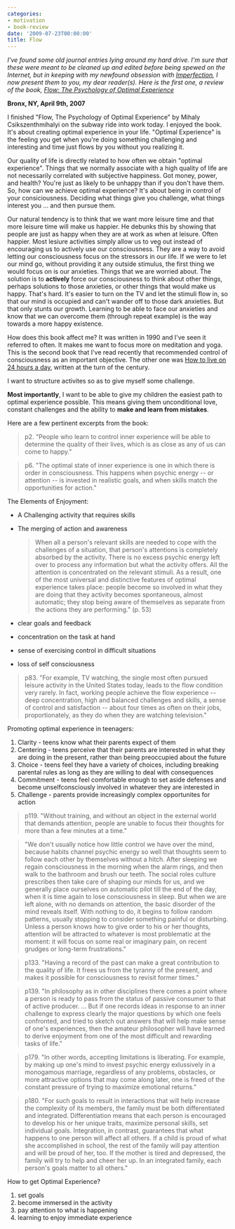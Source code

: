 ```yaml
---
categories:
- motivation
- book-review
date: '2009-07-23T00:00:00'
title: Flow
---
```



_I've found some old journal entries lying around my hard drive. I'm sure that these were meant to be cleaned up and edited before being spewed on the Internet, but in keeping with my newfound obsession with [Imperfection](/blog/2009/02/04/imperfection), I now present them to you, my dear reader(s). Here is the first one, a review of the book, [Flow: The Psychology of Optimal Experience](http://www.amazon.com/gp/product/0060920432?ie=UTF8&tag=vinodkurupshomep&linkCode=as2&camp=1789&creative=390957&creativeASIN=0060920432)<img src="http://www.assoc-amazon.com/e/ir?t=vinodkurupshomep&l=as2&o=1&a=0060920432" width="1" height="1" border="0" alt="" style="border:none !important; margin:0px !important;" />_


__Bronx, NY, April 9th, 2007__

I finished "Flow, The Psychology of Optimal Experience" by Mihaly Csikszenthmihalyi on the subway ride into work today. I enjoyed the book. It's about creating optimal experience in your life. "Optimal Experience" is the feeling you get when you're doing something challenging and interesting and time just flows by you without you realizing it.

Our quality of life is directly related to how often we obtain "optimal experience". Things that we normally associate with a high quality of life are not necessarily correlated with subjective happiness. Got money, power, and health? You're just as likely to be unhappy than if you don't have them. So, how can we achieve optimal experience? It's about being in control of your consiciousness. Deciding what things give you challenge, what things interest you ... and then pursue them.

Our natural tendency is to think that we want more leisure time and that more leisure time will make us happier. He debunks this by showing that people are just as happy when they are at work as when at leisure. Often happier. Most lesiure activities simply allow us to veg out instead of encouraging us to actively use our consciousness. They are a way to avoid letting our consciousness focus on the stressors in our life. If we were to let our mind go, without providing it any outside stimulus, the first thing we would focus on is our anxieties. Things that we are worried about. The solution is to __actively__ force our consciousness to think about other things, perhaps solutions to those anxieties, or other things that would make us happy. That's hard. It's easier to turn on the TV and let the stimuli flow in, so that our mind is occupied and can't wander off to those dark anxieties. But that only stunts our growth. Learning to be able to face our anxieties and know that we can overcome them (through repeat example) is the way towards a more happy existence.

How does this book affect me? It was written in 1990 and I've seen it referred to often. It makes me want to focus more on meditation and yoga. This is the second book that I've read recently that recommended control of consciousness as an important objective. The other one was [How to live on 24 hours a day](http://www.gutenberg.org/etext/2274), written at the turn of the century.

I want to structure activites so as to give myself some challenge.

__Most importantly__, I want to be able to give my children the easiest path to optimal experience possible. This means giving them unconditional love, constant challenges and the ability to **make and learn from mistakes**.

Here are a few pertinent excerpts from the book:

> p2. "People who learn to control inner experience will be able to determine the quality of their lives, which is as close as any of us can come to happy."

> p6. "The optimal state of inner experience is one in which there is order in consciousness. This happens when psychic energy -- or attention -- is invested in realistic goals, and when skills match the opportunities for action."

The Elements of Enjoyment:
 - A Challenging activity that requires skills
 - The merging of action and awareness

   > When all a person's relevant skills are needed to cope with the
   > challenges of a situation, that person's attentions is completely
   > absorbed by the activity. There is no excess psychic energy left over
   > to process any information but what the activity offers. All the
   > attention is concentrated on the relevant stimuli. As a result, one of
   > the most universal and distinctive features of optimal experience
   > takes place: people become so involved in what they are doing that
   > they activity becomes spontaneous, almost automatic; they stop being
   > aware of themselves as separate from the actions they are performing."
   > (p. 53)

 - clear goals and feedback
 - concentration on the task at hand
 - sense of exercising control in difficult situations
 - loss of self consciousness

>p83. "For example, TV watching, the single most often pursued leisure activity in the United States today, leads to the flow condition very rarely. In fact, working people achieve the flow experience -- deep concentration, high and balanced challenges and skills, a sense of control and satisfaction -- about four times as often on their jobs, proportionately, as they do when they are watching television."

Promoting optimal experience in teenagers:
1. Clarity - teens know what their parents expect of them
2. Centering - teens perceive that their parents are interested in what they are doing in the present, rather than being preoccupied about the future
3. Choice - teens feel they have a variety of choices, including breaking parental rules as long as they are willing to deal with consequences 
4. Commitment - teens feel comfortable enough to set aside defenses and become unselfconsciously involved in whatever they are interested in
5. Challenge - parents provide increasingly complex opportunites for action

>p119. "Without training, and without an object in the external world that demands attention, people are unable to focus their thoughts for more than a few minutes at a time."

>"We don't usually notice how little control we have over the mind, because habits channel psychic energy so well that thoughts seem to follow each other by themselves without a hitch. After sleeping we regain consciousness in the morning when the alarm rings, and then walk to the bathroom and brush our teeth. The social roles culture prescribes then take care of shaping our minds for us, and we generally place ourselves on automatic pilot till the end of the day, when it is time again to lose consciousness in sleep. But when we are left alone, with no demands on attention, the basic disorder of the mind reveals itself. With nothing to do, it begins to follow random patterns, usually stopping to consider something painful or disturbing. Unless a person knows how to give order to his or her thoughts, attention will be attracted to whatever is most problematic at the moment: it will focus on some real or imaginary pain, on recent grudges or long-term frustrations."

>p133. "Having a record of the past can make a great contribution to the quality of life. It frees us from the tyranny of the present, and makes it possible for consciousness to revisit former times."

>p139. "In philosophy as in other disciplines there comes a point where a person is ready to pass from the status of passive consumer to that of active producer. ... But if one records ideas in response to an inner challenge to express clearly the major questions by which one feels confronted, and tried to sketch out answers that will help make sense of one's experiences, then the amateur philosopher will have learned to derive enjoyment from one of the most difficult and rewarding tasks of life."

>p179. "In other words, accepting limitations is liberating. For example, by making up one's mind to invest psychic energy exlussively in a monogamous marriage, regardless of any problems, obstacles, or more attractive options that may come along later, one is freed of the constant pressure of trying to maximize emotional returns."

>p180. "For such goals to result in interactions that will help increase the complexity of its members, the family must be both differentiated and integrated. Differentiation means that each person is encouraged to develop his or her unique traits, maximize personal skills, set individual goals. Integration, in contrast, guarantees that what happens to one person will affect all others. If a child is proud of what she accomplished in school, the rest of the family will pay attention and will be proud of her, too. If the mother is tired and depressed, the family will try to help and cheer her up. In an integrated family, each person's goals matter to all others."

How to get Optimal Experience?
1. set goals
2. become immersed in the activity
3. pay attention to what is happening
4. learning to enjoy immediate experience
